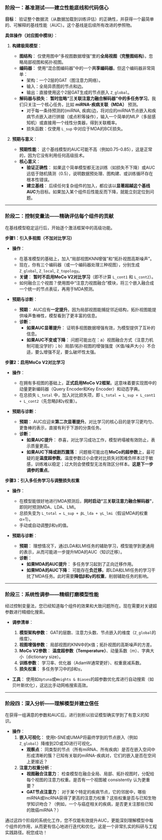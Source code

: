 ### 阶段一：基准测试——建立性能底线和代码信心

**目标**： 验证整个数据流（从数据加载到训练评估）的正确性，并获得一个最简单的、可解释的基线性能（AUC）。这个基线是后续所有改进的参照物。

**具体操作（对应图中模块）**：

1.  **构建极简模型**：
    *   **图结构**： 仅使用图中“多视图数据增强”里的**全局视图（完整图结构）**。忽略局部视图和拓扑视图。
    *   **编码器**： 使用“混合图编码器”中的一个**共享编码器**。但这个编码器非常简单：
        *   架构：一个2层的GAT（图注意力网络）。
        *   输入：全局异质图的节点和边。
        *   输出：直接使用这个2层GAT生成的节点嵌入 `Z_global`。
    *   **解码器与损失**： **暂时忽略“三关联注意力融合解码器”中的多任务学习**。我们只关注一个核心任务，比如 **miRNA-疾病关联（MDA）** 预测。
        *   对于每一条待预测的(miRNA, 疾病)边，将对应的miRNA节点嵌入和疾病节点嵌入进行拼接（或点积等操作），输入一个简单的MLP（多层感知机）或直接用一个线性分类器，得到关联概率。
        *   损失函数：仅使用 `L_sup` 中对应于MDA的BCE损失。

2.  **预期与意义**：
    *   **预期性能**： 这个基线模型的AUC可能不高（例如0.75-0.85），这是正常的，因为它没有利用任何高级技术。
    *   **核心意义**：
        *   **验证正确性**： 如果这个简单模型都无法训练（如损失不下降）或AUC远低于随机猜测（0.5），说明数据预处理、图构建、或训练循环存在根本性错误。
        *   **建立基线**： 后续任何复杂组件的加入，都应该以**显著超越这个基线AUC**为目标。如果加入某个组件后性能反而下降，就能立刻定位到问题。

---

### 阶段二：控制变量法——精确评估每个组件的贡献

在基线模型稳定运行后，开始逐个激活框架中的高级功能。

**步骤1：引入多视图（不加对比学习）**

*   **操作**：
    *   在基准模型的基础上，加入“局部视图KNN增强”和“拓扑视图高斯噪声”。
    *   现在，你有三个编码器（或一个编码器处理三种视图），分别生成 `Z_global`, `Z_local`, `Z_topology`。
    *   **关键**： **暂时不启用MoCo V2对比学习**（即不计算 `L_cont1` 和 `L_cont2`）。
    *   如何融合三个视图？使用图中“注意力视图融合”模块，将三个嵌入融合成一个统一的节点表征，再用于MDA预测。

*   **预期与诊断**：
    *   **预期**： AUC应有**一定提升**。因为局部视图能捕捉邻近结构，拓扑视图能提供噪声鲁棒性，模型看到了更丰富的信息。
    *   **诊断**：
        *   **如果AUC显著提升**： 证明多视图数据增强有效，为模型提供了互补的信息。
        *   **如果AUC不变或下降**： 问题可能出在：a）视图融合方式（注意力机制可能没学好）；b）局部/拓扑视图的增强强度（K值/噪声大小）不合适，要么增强不足，要么破坏性太强。

**步骤2：启用MoCo V2对比学习**

*   **操作**：
    *   在拥有多视图的基础上，**正式启用MoCo V2框架**。这意味着要实现图中的动量更新编码器（Query Encoder和Key Encoder）和动态字典。
    *   在总损失 `L_total` 中，加入对比损失项，即 `L_total = L_sup + L_cont1 + L_cont2`（先忽略β和γ权重）。

*   **预期与诊断**：
    *   **预期**： AUC应迎来**第二次显著提升**。对比学习的核心目的是学习更均匀、更鲁棒的表示，直接有利于下游的分类任务。
    *   **诊断**：
        *   **如果AUC提升**： 恭喜，对比学习成功工作，模型坍塌被有效防止，表示质量更高。
        *   **如果AUC下降或剧烈震荡**： 问题极可能出在**MoCo的超参数**上，最可疑的是**温度超参数**。温度参数过小会使对比损失对困难负样本过于敏感，训练难以稳定；过大则会使模型无法有效区分样本。**这是下一步调参的重点**。

**步骤3：引入多任务学习与调整损失权重**

*   **操作**：
    *   在模型能很好地进行MDA预测后，**同时启动“三关联注意力融合解码器”**，即同时预测MDA、LDA、LMI。
    *   总损失变为 `L_total = L_sup + βL_lda + γL_lmi`（假设MDA的权重α=1）。
    *   手动或自动调整β和γ的值。

*   **预期与诊断**：
    *   **预期**： 理想情况下，通过LDA和LMI任务的辅助学习，模型能学到更通用的表示，从而可能进一步提升MDA的AUC（知识迁移）。
    *   **诊断**：
        *   **如果MDA的AUC提升**： 多任务学习起到了正向迁移作用。
        *   **如果MDA的AUC下降**： 可能存在**负迁移**。即LDA和LMI任务的学习干扰了MDA任务。此时需要**降低β和γ的权重**，削弱辅助任务的影响。

---

### 阶段三：系统性调参——精细打磨模型性能

经过控制变量法，您已经知道每个组件的效果和大致问题所在。现在需要对关键超参数进行精细化搜索。

*   **调参清单**：
    1.  **模型架构参数**： GAT的层数、注意力头数、节点嵌入的维度（`Z_global`的维度）。
    2.  **视图增强参数**： 局部视图的KNN中的`K`值；拓扑视图的高斯噪声的方差。
    3.  **MoCo V2参数**： **温度超参数（Temperature）**、动量系数（m）、字典大小（dictionary size）。
    4.  **训练参数**： 学习率、优化器（AdamW通常更好）、权重衰减系数。
    5.  **损失权重**： 多任务学习中的β和γ。

*   **工具**： 使用如`Optuna`或`Weights & Biases`的超参数优化库进行自动搜索（如贝叶斯优化），这远比手动网格搜索高效。

---

### 阶段四：深入分析——理解模型并建立信任

在获得一组满意的参数和AUC后，进行剖析以验证模型确实学到了有意义的知识。

*   **操作**：
    1.  **嵌入可视化**： 使用t-SNE或UMAP将最终学到的节点嵌入（例如`Z_global`）降维到2D或3D进行可视化。
        *   **观察点**： 同类型的节点（所有miRNA、所有疾病）是否在嵌入空间中形成清晰的簇？已知有关联的miRNA-疾病对，它们的嵌入是否在空间上更接近？
    2.  **注意力权重分析**：
        *   **视图融合注意力**： 检查模型在融合全局、局部、拓扑视图时，分配给每个视图的注意力权重。是否有一个视图被 consistently 认为更重要？
        *   **GAT节点注意力**： 对于某个特定的疾病节点，它的邻居中，哪些miRNA或lncRNA获得了更高的注意力权重？这些权重是否与已知生物学知识吻合？（例如，一个与癌症相关的疾病，是否更关注那些已知的致癌miRNA？）

通过这四个阶段的系统化工作，您不仅能有效提升AUC，更能深刻理解模型中每个组件的作用，从而更有信心地进行迭代和优化。这是一个非常扎实的科研与工程实践路径。祝您成功！